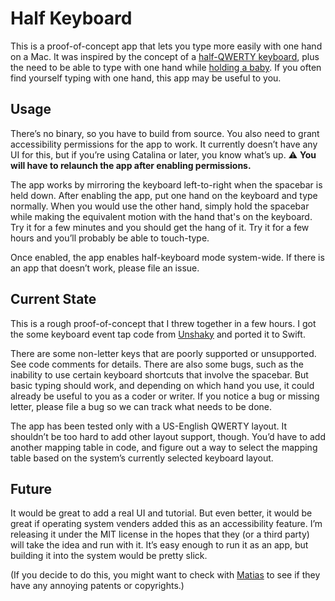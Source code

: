 # Half Keyboard

This is a proof-of-concept app that lets you type more easily with one hand on a Mac. It was inspired by the concept of a [half-QWERTY keyboard](https://www.billbuxton.com/matias93.html), plus the need to be able to type with one hand while [holding a baby](https://twitter.com/zeveisenberg/status/1268585275346898950). If you often find yourself typing with one hand, this app may be useful to you.

## Usage

There’s no binary, so you have to build from source. You also need to grant accessibility permissions for the app to work. It currently doesn’t have any UI for this, but if you’re using Catalina or later, you know what’s up. ⚠️ **You will have to relaunch the app after enabling permissions.**

The app works by mirroring the keyboard left-to-right when the spacebar is held down. After enabling the app, put one hand on the keyboard and type normally. When you would use the other hand, simply hold the spacebar while making the equivalent motion with the hand that's on the keyboard. Try it for a few minutes and you should get the hang of it. Try it for a few hours and you’ll probably be able to touch-type.

Once enabled, the app enables half-keyboard mode system-wide. If there is an app that doesn’t work, please file an issue.

## Current State

This is a rough proof-of-concept that I threw together in a few hours. I got the some keyboard event tap code from [Unshaky](https://github.com/aahung/Unshaky) and ported it to Swift.

There are some non-letter keys that are poorly supported or unsupported. See code comments for details. There are also some bugs, such as the inability to use certain keyboard shortcuts that involve the spacebar. But basic typing should work, and depending on which hand you use, it could already be useful to you as a coder or writer. If you notice a bug or missing letter, please file a bug so we can track what needs to be done.

The app has been tested only with a US-English QWERTY layout. It shouldn’t be too hard to add other layout support, though. You’d have to add another mapping table in code, and figure out a way to select the mapping table based on the system’s currently selected keyboard layout.

## Future

It would be great to add a real UI and tutorial. But even better, it would be great if operating system venders added this as an accessibility feature. I’m releasing it under the MIT license in the hopes that they (or a third party) will take the idea and run with it. It’s easy enough to run it as an app, but building it into the system would be pretty slick.

(If you decide to do this, you might want to check with [Matias](https://matias.ca/halfkeyboard/) to see if they have any annoying patents or copyrights.)